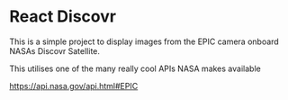 # React Discovr

This is a simple project to display images from the EPIC camera onboard NASAs Discovr Satellite.

This utilises one of the many really cool APIs NASA makes available

https://api.nasa.gov/api.html#EPIC